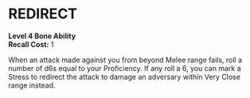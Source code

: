 # REDIRECT

**Level 4 Bone Ability**  
**Recall Cost:** 1

When an attack made against you from beyond Melee range fails, roll a number of d6s equal to your Proficiency. If any roll a 6, you can mark a Stress to redirect the attack to damage an adversary within Very Close range instead.